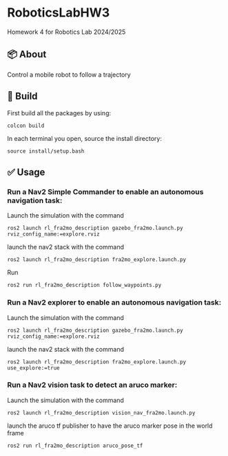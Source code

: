 # RoboticsLabHW3
Homework 4 for Robotics Lab 2024/2025

## :package: About
Control a mobile robot to follow a trajectory

## :hammer: Build
First build all the packages by using:

```
colcon build 
```
In each terminal you open, source the install directory:
```
source install/setup.bash
```

## :white_check_mark: Usage
### Run a Nav2 Simple Commander to enable an autonomous navigation task:

Launch the simulation with the command
```
ros2 launch rl_fra2mo_description gazebo_fra2mo.launch.py rviz_config_name:=explore.rviz
```

launch the nav2 stack with the command
```
ros2 launch rl_fra2mo_description fra2mo_explore.launch.py
```

Run 
```
ros2 run rl_fra2mo_description follow_waypoints.py
```

### Run a Nav2 explorer to enable an autonomous navigation task:
Launch the simulation with the command
```
ros2 launch rl_fra2mo_description gazebo_fra2mo.launch.py rviz_config_name:=explore.rviz
```

launch the nav2 stack with the command
```
ros2 launch rl_fra2mo_description fra2mo_explore.launch.py use_explore:=true
```

### Run a Nav2 vision task to detect an aruco marker:
Launch the simulation with the command
```
ros2 launch rl_fra2mo_description vision_nav_fra2mo.launch.py
```

launch the aruco tf publisher to have the aruco marker pose in the world frame
```
ros2 run rl_fra2mo_description aruco_pose_tf
```